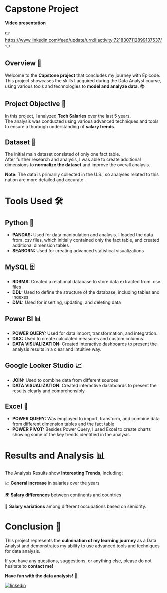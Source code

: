 
# Capstone Project
**Video presentation** 

👉 https://www.linkedin.com/feed/update/urn:li:activity:7218307112899137537/ 👈


## Overview 👋
Welcome to the **Capstone project** that concludes my journey with Epicode.\
This project showcases the skills I acquired during the Data Analyst course, using various tools and technologies to **model and analyze data**. 📚


## Project Objective 🎯
In this project, I analyzed **Tech Salaries** over the last 5 years.\
The analysis was conducted using various advanced techniques and tools to ensure a thorough understanding of **salary trends**.

## Dataset 📁

The initial main dataset consisted of only one fact table.
\
After further research and analysis, I was able to create additional dimensions to **normalize the dataset** and improve the overall analysis.

**Note:** The data is primarily collected in the U.S., so analyses related to this nation are more detailed and accurate.
# Tools Used 🛠️

## Python 🐍

- **PANDAS:** Used for data manipulation and analysis. I loaded the data from .csv files, which initially contained only the fact table, and created additional dimension tables
- **SEABORN:** Used for creating advanced statistical visualizations

## MySQL 🗄️

- **RDBMS:** Created a relational database to store data extracted from .csv files
- **DDL:** Used to define the structure of the database, including tables and indexes
- **DML:** Used for inserting, updating, and deleting data

## Power BI 📊

- **POWER QUERY:** Used for data import, transformation, and integration.
- **DAX:** Used to create calculated measures and custom columns.
- **DATA VISUALIZATION:** Created interactive dashboards to present the analysis results in a clear and intuitive way.


## Google Looker Studio 📈

- **JOIN:** Used to combine data from different sources
- **DATA VISUALIZATION**: Created interactive dashboards to present the results clearly and comprehensibly

## Excel 📑

- **POWER QUERY:** Was employed to import, transform, and combine data from different dimension tables and the fact table
- **POWER PIVOT:** Besides Power Query, I used Excel to create charts showing some of the key trends identified in the analysis.

# Results and Analysis 📊

The Analysis Results show **Interesting Trends**, including:

📈 **General increase** in salaries over the years

🌍 **Salary differences** between continents and countries

💼 **Salary variations** among different occupations based on seniority.

# Conclusion 🏁

This project represents the **culmination of my learning journey** as a Data Analyst and demonstrates my ability to use advanced tools and techniques for data analysis.

If you have any questions, suggestions, or anything else, please do not hesitate to **contact me!**

**Have fun with the data analysis!** 🚀

[![linkedin](https://img.shields.io/badge/linkedin-0A66C2?style=for-the-badge&logo=linkedin&logoColor=white)](https://www.linkedin.com/in/francescozaratti/)